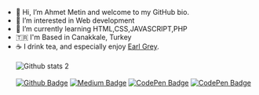 - 👋 Hi, I’m Ahmet Metin and welcome to my GitHub bio.
- 👀 I’m interested in Web development
- 🌱 I’m currently learning HTML,CSS,JAVASCRIPT,PHP
- 🇹🇷 I'm Based in Canakkale, Turkey
- ☕️ I drink tea, and especially enjoy  <a href="https://en.wikipedia.org/wiki/Earl_Grey_tea">Earl Grey</a>.<br><br>
![Github stats 2](https://github-readme-stats.vercel.app/api?username=ahmetmetinarslan&show_icons=true&theme=radical)<br><br>
[![Github Badge](https://img.shields.io/badge/-Github-000?style=quare&labelColor=000&logo=Github&logoColor=white&link=link)](https://github.com/ahmetmetinarslan)
[![Medium Badge](https://img.shields.io/badge/-Medium-757575?style=flat-quare&labelColor=757575&logo=Medium&logoColor=white&link=link)](https://medium.com/@ahmetmetinarslan)
[![CodePen Badge](https://img.shields.io/badge/-CodePen-red?style=flat-quare&labelColor=red&logo=CodePen&logoColor=white&link=link)](https://codepen.io/ahmetmetinarslan)
[![CodePen Badge](https://img.shields.io/badge/-LinkedIn-blue?style=flat-quare&labelColor=blue&logo=CodePen&logoColor=white&link=link)](www.linkedin.com/in/ahmet-metin-arslan-b88a1a233) 
<!---
ahmetmetinarslan/ahmetmetinarslan is a ✨ special ✨ repository because its `README.md` (this file) appears on your GitHub profile.
You can click the Preview link to take a look at your changes.
--->


